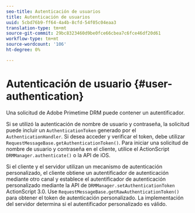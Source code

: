 ```yaml
---
seo-title: Autenticación de usuarios
title: Autenticación de usuarios
uuid: 5cbd76b9-ff64-4a4b-8cfd-54f05c04eaa3
translation-type: tm+mt
source-git-commit: 29bc8323460d9be0fce66cbea7c6fce46df20d61
workflow-type: tm+mt
source-wordcount: '106'
ht-degree: 0%

---
```



# Autenticación de usuario {#user-authentication}

Una solicitud de Adobe Primetime DRM puede contener un autentificador.

Si se utilizó la autenticación de nombre de usuario y contraseña, la solicitud puede incluir un `AuthenticationToken` generado por el `AuthenticationHandler`. Si desea acceder y verificar el token, debe utilizar `RequestMessageBase.getAuthenticationToken()`. Para iniciar una solicitud de nombre de usuario y contraseña en el cliente, utilice el ActionScript `DRMManager.authenticate()` o la API de iOS.

Si el cliente y el servidor utilizan un mecanismo de autenticación personalizado, el cliente obtiene un autentificador de autenticación mediante otro canal y establece el autentificador de autenticación personalizado mediante la API de `DRMManager.setAuthenticationToken` ActionScript 3.0. Use `RequestMessageBase.getRawAuthenticationToken()` para obtener el token de autenticación personalizado. La implementación del servidor determina si el autentificador personalizado es válido.
